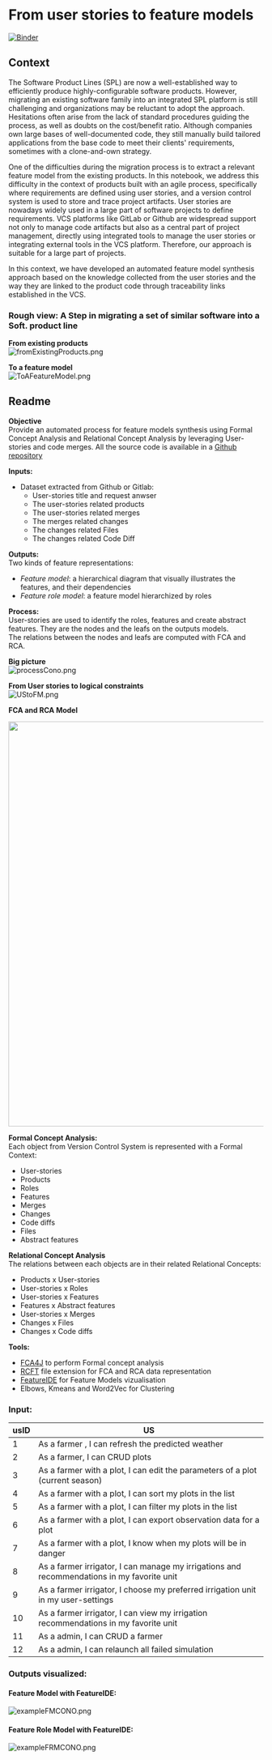 # From user stories to feature models

[![Binder](https://mybinder.org/badge_logo.svg)](https://mybinder.org/v2/git/https%3A%2F%2Fgite.lirmm.fr%2Ftgeorges%2FCoNoConcepts_ThomasGEORGES_LIRMM/HEAD?labpath=CoNoConcepts_ThomasGEORGES_LIRMM%20.ipynb)

## Context

The Software Product Lines (SPL) are now a well-established way to efficiently produce highly-configurable software products. However, migrating an existing software family into an integrated SPL platform is still challenging and organizations may be reluctant to adopt the approach. Hesitations often arise from the lack of standard procedures guiding the process, as well as doubts on the cost/benefit ratio. Although companies own large bases of well-documented code, they still manually build tailored applications from the base code to meet their clients' requirements, sometimes with a clone-and-own strategy.

One of the difficulties during the migration process is to extract a relevant feature model from the existing products. In this notebook, we address this difficulty in the context of products built with an agile process, specifically where requirements are defined using user stories, and a version control system  is used to store and trace project artifacts. User stories are nowadays widely used in a large part of software projects to define requirements. VCS platforms like GitLab or Github are widespread support not only to manage code artifacts but also as a central part of project management, directly using integrated tools to manage the user stories or integrating external tools in the VCS platform. Therefore, our approach is suitable for a large part of projects.

In this context, we have developed an automated feature model synthesis approach based on the knowledge collected from the user stories and the way they are linked to the product code through traceability links established in the VCS.

### Rough view: A Step in migrating a set of similar software into a Soft. product line

**From existing products**  
![fromExistingProducts.png](https://raw.githubusercontent.com/Hyrlos/CoNoConcepts_ThomasGEORGES_LIRMM/master/images/fromExistingProducts.png)  


**To a feature model**  
![ToAFeatureModel.png](https://raw.githubusercontent.com/Hyrlos/CoNoConcepts_ThomasGEORGES_LIRMM/master/images/ToAFeatureModel.png)  

## Readme

**Objective**   
Provide an automated process for feature models synthesis using Formal Concept Analysis and Relational Concept Analysis by leveraging User-stories and code merges.
All the source code is available in a [Github repository](https://github.com/Hyrlos/CoNoConcepts_ThomasGEORGES_LIRMM)

**Inputs:**  
- Dataset extracted from Github or Gitlab:
  - User-stories title and request anwser
  - The user-stories related products
  - The user-stories related merges
  - The merges related changes
  - The changes related Files
  - The changes related Code Diff
  
**Outputs:**  
Two kinds of feature representations:
- *Feature model*: a hierarchical diagram that visually illustrates the features, and their dependencies
- *Feature role model*: a feature model hierarchized by roles

**Process:**  
User-stories are used to identify the roles, features and create abstract features. They are the nodes and the leafs on the outputs models.  
The relations between the nodes and leafs are computed with FCA and RCA.

**Big picture**  
![processCono.png](https://raw.githubusercontent.com/Hyrlos/CoNoConcepts_ThomasGEORGES_LIRMM/master/images/processCono.png)  

**From User stories to logical constraints**   
![UStoFM.png](https://raw.githubusercontent.com/Hyrlos/CoNoConcepts_ThomasGEORGES_LIRMM/master/images/UStoFM.png)  



**FCA and RCA Model**  
<div>
<img src="https://raw.githubusercontent.com/Hyrlos/CoNoConcepts_ThomasGEORGES_LIRMM/master/images/USFeatureFCA.png" width="800"/>
</div>

**Formal Concept Analysis:**  
Each object from Version Control System is represented with a Formal Context:   
- User-stories
- Products
- Roles
- Features
- Merges
- Changes
- Code diffs
- Files
- Abstract features

**Relational Concept Analysis**  
The relations between each objects are in their related Relational Concepts:  
- Products x User-stories  
- User-stories x Roles
- User-stories x Features
- Features x Abstract features
- User-stories x Merges
- Changes x Files
- Changes x Code diffs

**Tools:**
- [FCA4J](https://www.lirmm.fr/fca4j/Introduction.html) to perform Formal concept analysis
- [RCFT](https://www.lirmm.fr/fca4j/Family.html) file extension for FCA and RCA data representation
- [FeatureIDE](https://featureide.github.io/) for Feature Models vizualisation
- Elbows, Kmeans and Word2Vec for Clustering 

### Input:

| usID     | US                                                                                  |
|----------|--------------------------------------------------------------------------------------------|
| 1        | As a farmer , I can refresh the predicted weather                                          |
| 2        | As a farmer, I can CRUD plots                                                              |
| 3        | As a farmer with a plot, I can edit the parameters of a plot (current season)              |
| 4        | As a farmer with a plot, I can sort my plots in the list                                   |
| 5        | As a farmer with a plot, I can filter my plots in the list                                 |
| 6        | As a farmer with a plot, I can export observation data for a plot                          |
| 7        | As a farmer with a plot, I know when my plots will be in danger                            |
| 8        | As a farmer irrigator, I can manage my irrigations and recommendations in my favorite unit |
| 9        | As a farmer irrigator, I choose my preferred irrigation unit in my user-settings           |
| 10       | As a farmer irrigator, I can view my irrigation recommendations in my favorite unit        |
| 11       | As a admin, I can CRUD a farmer                                                            |
| 12       | As a admin, I can relaunch all failed simulation                                           |


### Outputs visualized:
#### Feature Model with FeatureIDE:
![exampleFMCONO.png](https://raw.githubusercontent.com/Hyrlos/CoNoConcepts_ThomasGEORGES_LIRMM/master/images/exampleFMCONO.png)

#### Feature Role Model with FeatureIDE:
![exampleFRMCONO.png](https://raw.githubusercontent.com/Hyrlos/CoNoConcepts_ThomasGEORGES_LIRMM/master/images/exampleFRMCONO.png)

